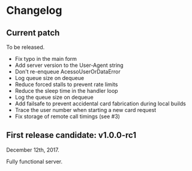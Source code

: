 # Changelog

## Current patch

To be released.

 - Fix typo in the main form
 - Add server version to the User-Agent string
 - Don't re-enqueue AcessoUserOrDataError
 - Log queue size on dequeue
 - Reduce forced stalls to prevent rate limits
 - Reduce the sleep time in the handler loop
 - Log the queue size on dequeue
 - Add failsafe to prevent accidental card fabrication during local builds
 - Trace the user number when starting a new card request
 - Fix storage of remote call timings (see #3)


## First release candidate: v1.0.0-rc1

December 12th, 2017.

Fully functional server.


